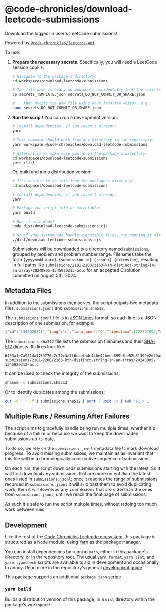 # @code-chronicles/download-leetcode-submissions

Download the logged-in user's LeetCode submissions!

Powered by [`@code-chronicles/leetcode-api`](../leetcode-api/).

To use:

1. **Prepare the necessary secrets.** Specifically, you will need a LeetCode session cookie.

   ```sh
   # Navigate to the package's directory:
   cd workspaces/download-leetcode-submissions

   # The file name is scary so you don't accidentally leak the secrets:
   cp secrets_TEMPLATE.json secrets_DO_NOT_COMMIT_OR_SHARE.json

   # ...then modify the new file using your favorite editor, e.g.:
   nano secrets_DO_NOT_COMMIT_OR_SHARE.json
   ```

2. **Run the script!** You can run a development version:

   ```sh
   # Install dependencies, if you haven't already:
   yarn

   # This command should work from any directory in the repository:
   yarn workspace @code-chronicles/download-leetcode-submissions

   # Alternatively, make sure you're in the package's directory:
   cd workspaces/download-leetcode-submissions
   yarn start
   ```

   Or, build and run a distribution version:

   ```sh
   # It's easiest to do this from the package's directory:
   cd workspaces/download-leetcode-submissions

   # Install dependencies, if you haven't already:
   yarn

   # Package the script into an executable:
   yarn build

   # Run it with Node!
   node dist/download-leetcode-submissions.cjs

   # Or if your system can handle executable files, try running it directly:
   ./dist/download-leetcode-submissions.cjs
   ```

   Submissions will be downloaded to a directory named `submissions`, grouped by problem and problem number range. Filenames take the form `{yyyymmdd-date}-{submission-id}-{result}.{extension}`, resulting in full paths like `submissions/2101-2200/2163-kth-distinct-string-in-an-array/20240805-1345920313-ac.c` for an accepted C solution submitted on August 5th, 2024.

## Metadata Files

In addition to the submissions themselves, the script outputs two metadata files, `submissions.jsonl` and `submissions.sha512`.

The `submissions.jsonl` file is in [JSON Lines](https://jsonlines.org/) format, so each line is a JSON description of one submission, for example:

<!-- prettier-ignore-start -->
```json
{"id":"1345920313","lang":"c","lang_name":"C","timestamp":1722897694,"status":10,"status_display":"Accepted","runtime":"12 ms","url":"https://leetcode.com/submissions/detail/1345920313/","is_pending":"Not Pending","memory":"79.4 MB","has_notes":false,"flag_type":1,"question":{"questionFrontendId":2163,"title":"Kth Distinct String in an Array","titleSlug":"kth-distinct-string-in-an-array"},"sha512":"6453a1e7a9314a1239770c7c77c3a7f6ccefadc446e42beec699b6be52b81399e2d79a4523ac30edd7beabaa6fae108ebd6361fdf6361cabadc1b7f844b82150","compare_result":"111111111111111111111111111111111111111111111111111111111111111111"}
```
<!-- prettier-ignore-end -->

The `submissions.sha512` file lists the submission filenames and their [SHA-512](https://en.wikipedia.org/wiki/SHA-2) digests. Its lines look like:

```hashes
6453a1e7a9314a1239770c7c77c3a7f6ccefadc446e42beec699b6be52b81399e2d79a4523ac30edd7beabaa6fae108ebd6361fdf6361cabadc1b7f844b82150  submissions/2101-2200/2163-kth-distinct-string-in-an-array/20240805-1345920313-ac.c
```

It can be used to check the integrity of the submissions:

```sh
shasum -c submissions.sha512
```

Or to identify duplicates among the submissions:

```sh
cut -d ' ' -f 1 submissions.sha512 | sort | uniq -c | awk '$1 > 1'
```

## Multiple Runs / Resuming After Failures

The script aims to gracefully handle being run multiple times, whether it's because of a failure or because we want to keep the downloaded submissions up-to-date.

To do so, we rely on the `submissions.jsonl` metadata file to mark download progress. To avoid missing submissions, we maintain as an invariant that this file will be a chronologically consecutive sequence of submissions.

On each run, the script downloads submissions starting with the latest. So it will first download any submissions that are more recent than the latest ones listed in `submissions.jsonl`; once it reaches the range of submissions recorded in `submissions.jsonl` it will skip past them to avoid duplicating work; then it will download any submissions that are older than the ones from `submissions.jsonl`, until we reach the final page of submissions.

As such it's safe to run the script multiple times, without redoing too much work between runs.

## Development

Like the rest of the [Code Chronicles Leetcode ecosystem](../../), this package is structured as a Node module, using [Yarn](https://yarnpkg.com/) as the package manager.

You can install dependencies by running `yarn`, either in this package's directory, or in the repository root. The usual `yarn format`, `yarn lint`, and `yarn typecheck` scripts are available to aid in development and occasionally to annoy. Read more in the repository's general [development guide](../../DEVELOPMENT.md).

This package supports an additional `package.json` script:

### `yarn build`

Builds a distribution version of this package, in a `dist` directory within the package's workspace.

